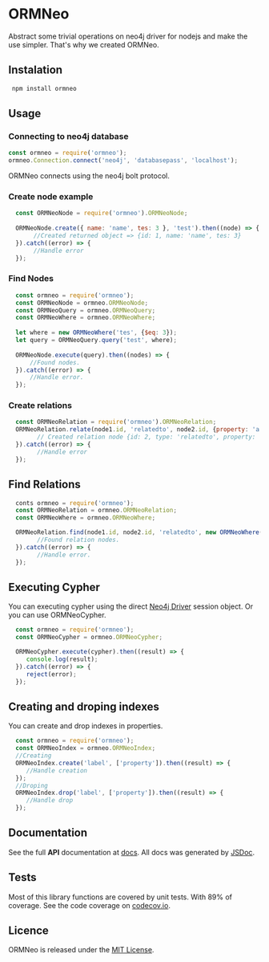 # ORMNeo

Abstract some trivial operations on neo4j driver for nodejs and make the use simpler. That's why we created ORMNeo.

## Instalation
```sh
 npm install ormneo
```
## Usage 

### Connecting to neo4j database

```js
const ormneo = require('ormneo');
ormneo.Connection.connect('neo4j', 'databasepass', 'localhost');

```
   ORMNeo connects using the neo4j bolt protocol.

### Create node example

```js
  const ORMNeoNode = require('ormneo').ORMNeoNode;
  
  ORMNeoNode.create({ name: 'name', tes: 3 }, 'test').then((node) => {
       //Created returned object => {id: 1, name: 'name', tes: 3}
  }).catch((error) => {
       //Handle error
  });
```

### Find Nodes 
  ```js
    const ormneo = require('ormneo');
    const ORMNeoNode = ormneo.ORMNeoNode;
    const ORMNeoQuery = ormneo.ORMNeoQuery;
    const ORMNeoWhere = ormneo.ORMNeoWhere;
    
    let where = new ORMNeoWhere('tes', {$eq: 3});
    let query = ORMNeoQuery.query('test', where);
    
    ORMNeoNode.execute(query).then((nodes) => {
        //Found nodes.
    }).catch((error) => {
        //Handle error.
    });
  ```
### Create relations
```js
  const ORMNeoRelation = require('ormneo').ORMNeoRelation;
  ORMNeoRelation.relate(node1.id, 'relatedto', node2.id, {property: 'a'}).then((rels) => {
        // Created relation node {id: 2, type: 'relatedto', property: 'a'}
  }).catch((error) => {
        //Handle error
  });
```

## Find Relations 

```js
  conts ormneo = require('ormneo');
  const ORMNeoRelation = ormneo.ORMNeoRelation;
  const ORMNeoWhere = ormneo.ORMNeoWhere;

  ORMNeoRelation.find(node1.id, node2.id, 'relatedto', new ORMNeoWhere('property', {$eq: 'c'})).then((nodes) => {
        //Found relation nodes.
  }).catch((error) => {
        //Handle error.
  });
```

## Executing Cypher
You can executing cypher using the direct [Neo4j Driver](https://github.com/neo4j/neo4j-javascript-driver) session object. Or you can use ORMNeoCypher.

```js
  const ormneo = require('ormneo');
  const ORMNeoCypher = ormneo.ORMNeoCypher;

  ORMNeoCypher.execute(cypher).then((result) => {
     console.log(result);
  }).catch((error) => {
     reject(error);
  });
``` 
## Creating and droping indexes
You can create and drop indexes in properties.

```js
  const ormneo = require('ormneo');
  const ORMNeoIndex = ormneo.ORMNeoIndex;
  //Creating
  ORMNeoIndex.create('label', ['property']).then((result) => {
     //Handle creation
  });
  //Droping
  ORMNeoIndex.drop('label', ['property']).then((result) => {
     //Handle drop
  });
``` 

## Documentation

  See the full **API** documentation at [docs](docs). All docs was generated by [JSDoc](https://github.com/jsdoc3/jsdoc).

## Tests

  Most of this library functions are covered by unit tests. With 89% of coverage.
  See the code coverage on [codecov.io](https://codecov.io/gh/LucianoPAlmeida/ORMNeo).

## Licence

ORMNeo is released under the [MIT License](https://opensource.org/licenses/MIT).
